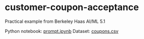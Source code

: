 # customer-coupon-acceptance
Practical example from Berkeley Haas AI/ML 5.1

Python notebook: [prompt.ipynb](https://github.com/watermj/customer-coupon-acceptance/edit/main/prompt.ipynb)
Dataset: [coupons.csv](https://github.com/watermj/customer-coupon-acceptance/edit/main/coupons.csv)

